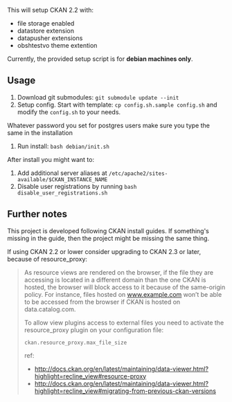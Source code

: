 This will setup CKAN 2.2 with:
- file storage enabled
- datastore extension
- datapusher extensions
- obshtestvo theme extention

Currently, the provided setup script is for **debian machines only**.

## Usage

1. Download git submodules: `git submodule update --init`
1. Setup config. Start with template: `cp config.sh.sample config.sh` and modify the `config.sh` to your needs.

  Whatever password you set for postgres users make sure you type the same in the installation
  
1. Run install: `bash debian/init.sh`

After install you might want to:

1. Add additional server aliases at `/etc/apache2/sites-available/$CKAN_INSTANCE_NAME`
1. Disable user registrations by running `bash disable_user_registrations.sh`


## Further notes
This project is developed following CKAN install guides. If something's missing in the guide, then the project might be
missing the same thing.

If using CKAN 2.2 or lower consider upgrading to CKAN 2.3 or later, because of resource_proxy:

>As resource views are rendered on the browser, if the file they are accessing is located in a different 
>domain than the one CKAN is hosted, the browser will block access to it because of the same-origin policy. For instance, 
>files hosted on www.example.com won’t be able to be accessed from the browser if CKAN is hosted on data.catalog.com.
>
>To allow view plugins access to external files you need to activate the resource_proxy plugin on your configuration file:
>
>```
>ckan.resource_proxy.max_file_size
>```
>
>ref:
> 
> - http://docs.ckan.org/en/latest/maintaining/data-viewer.html?highlight=recline_view#resource-proxy
> - http://docs.ckan.org/en/latest/maintaining/data-viewer.html?highlight=recline_view#migrating-from-previous-ckan-versions